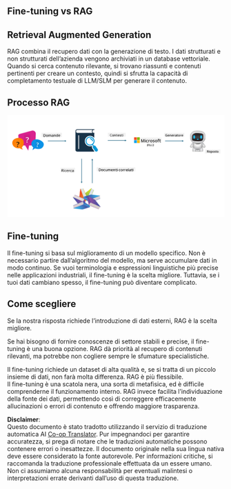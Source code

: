<!--
CO_OP_TRANSLATOR_METADATA:
{
  "original_hash": "e4e010400c2918557b36bb932a14004c",
  "translation_date": "2025-05-09T22:15:18+00:00",
  "source_file": "md/03.FineTuning/FineTuning_vs_RAG.md",
  "language_code": "it"
}
-->
## Fine-tuning vs RAG

## Retrieval Augmented Generation

RAG combina il recupero dati con la generazione di testo. I dati strutturati e non strutturati dell’azienda vengono archiviati in un database vettoriale. Quando si cerca contenuto rilevante, si trovano riassunti e contenuti pertinenti per creare un contesto, quindi si sfrutta la capacità di completamento testuale di LLM/SLM per generare il contenuto.

## Processo RAG
![FinetuningvsRAG](../../../../translated_images/rag.36e7cb856f120334d577fde60c6a5d7c5eecae255dac387669303d30b4b3efa4.it.png)

## Fine-tuning
Il fine-tuning si basa sul miglioramento di un modello specifico. Non è necessario partire dall’algoritmo del modello, ma serve accumulare dati in modo continuo. Se vuoi terminologia e espressioni linguistiche più precise nelle applicazioni industriali, il fine-tuning è la scelta migliore. Tuttavia, se i tuoi dati cambiano spesso, il fine-tuning può diventare complicato.

## Come scegliere
Se la nostra risposta richiede l’introduzione di dati esterni, RAG è la scelta migliore.

Se hai bisogno di fornire conoscenze di settore stabili e precise, il fine-tuning è una buona opzione. RAG dà priorità al recupero di contenuti rilevanti, ma potrebbe non cogliere sempre le sfumature specialistiche.

Il fine-tuning richiede un dataset di alta qualità e, se si tratta di un piccolo insieme di dati, non farà molta differenza. RAG è più flessibile.  
Il fine-tuning è una scatola nera, una sorta di metafisica, ed è difficile comprenderne il funzionamento interno. RAG invece facilita l’individuazione della fonte dei dati, permettendo così di correggere efficacemente allucinazioni o errori di contenuto e offrendo maggiore trasparenza.

**Disclaimer**:  
Questo documento è stato tradotto utilizzando il servizio di traduzione automatica AI [Co-op Translator](https://github.com/Azure/co-op-translator). Pur impegnandoci per garantire accuratezza, si prega di notare che le traduzioni automatiche possono contenere errori o inesattezze. Il documento originale nella sua lingua nativa deve essere considerato la fonte autorevole. Per informazioni critiche, si raccomanda la traduzione professionale effettuata da un essere umano. Non ci assumiamo alcuna responsabilità per eventuali malintesi o interpretazioni errate derivanti dall’uso di questa traduzione.